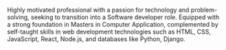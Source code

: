 Highly motivated professional with a passion for technology and problem-solving, seeking to transition into a Software developer role. Equipped with a strong foundation in Masters in Computer Application, complemented by self-taught skills in web development technologies such as HTML, CSS, JavaScript, React, Node.js, and databases like Python, Django. 
